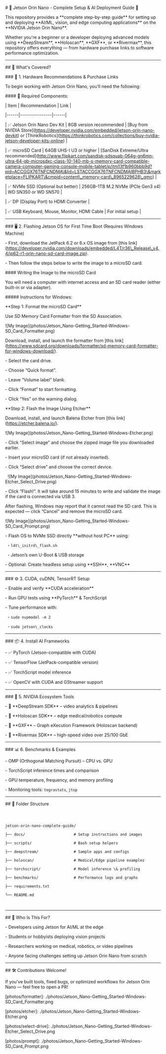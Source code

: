 \# 🧠 Jetson Orin Nano - Complete Setup \& AI Deployment Guide 🚀



This repository provides a \*\*complete step-by-step guide\*\* for setting up and deploying \*\*AI/ML, vision, and edge computing applications\*\* on the \*\*NVIDIA Jetson Orin Nano\*\*.



Whether you're a beginner or a developer deploying advanced models using \*\*DeepStream\*\*, \*\*Holoscan\*\*, \*\*GXF\*\*, or \*\*Rivermax\*\*, this repository offers everything — from hardware purchase links to software performance optimization.



---



\## 🔧 What's Covered?



\### 🛒 1. Hardware Recommendations \& Purchase Links



To begin working with Jetson Orin Nano, you’ll need the following:



\#### 🧩 Required Components:

| Item | Recommendation | Link |

|------|----------------|------|

| ✅ Jetson Orin Nano Dev Kit | 8GB version recommended | \[Buy from NVIDIA Store](https://developer.nvidia.com/embedded/jetson-orin-nano-devkit) or \[ThinkRobotics](https://thinkrobotics.com/collections/buy-nvidia-jetson-developer-kits-online) |

| ✅ microSD Card | 64GB UHS-I U3 or higher | \[SanDisk Extreme/Ultra recommended](http://www.flipkart.com/sandisk-sdsquab-064g-gn6mn-ultra-64-gb-microsdxc-class-10-140-mb-s-memory-card-compatible-camera-computer-gaming-console-mobile-tablet/p/itm13f1b960bbb9d?pid=ACCGGX76TNFCNDMA\&lid=LSTACCGGX76TNFCNDMAIBPHB3\&marketplace=FLIPKART\&cmpid=content\_memory-card\_8965229628\_gmc) |

| ✅ NVMe SSD (Optional but better) | 256GB–1TB M.2 NVMe (PCIe Gen3 x4) | WD SN350 or WD SN570 |

| ✅ DP (Display Port) to HDMI Converter |

| ✅ USB Keyboard, Mouse, Monitor, HDMI Cable | For initial setup |



---



\### 🖥️ 2. Flashing Jetson OS for First Time Boot (Requires Windows Machine)



\- First, download the JetPack 6.2 or 6.x OS image from \[this link](https://developer.nvidia.com/downloads/embedded/L4T/r36\_Release\_v4.4/jp62-r1-orin-nano-sd-card-image.zip).

\- Then follow the steps below to write the image to a microSD card.



\#### Writing the Image to the microSD Card



You will need a computer with internet access and an SD card reader (either built-in or via adapter).



\##### Instructions for Windows:



\*\*Step 1: Format the microSD Card\*\*  

Use SD Memory Card Formatter from the SD Association.  

!\[My Image](photos/Jetson\_Nano-Getting\_Started-Windows-SD\_Card\_Formatter.png)  

Download, install, and launch the formatter from \[this link](https://www.sdcard.org/downloads/formatter/sd-memory-card-formatter-for-windows-download/).



\- Select the card drive.

\- Choose “Quick format”.

\- Leave “Volume label” blank.

\- Click “Format” to start formatting.

\- Click “Yes” on the warning dialog.



\*\*Step 2: Flash the Image Using Etcher\*\*  

Download, install, and launch Balena Etcher from \[this link](https://etcher.balena.io/).  

!\[My Image](photos/Jetson\_Nano-Getting\_Started-Windows-Etcher.png)



\- Click “Select image” and choose the zipped image file you downloaded earlier.

\- Insert your microSD card (if not already inserted).

\- Click “Select drive” and choose the correct device.  

&nbsp; !\[My Image](photos/Jetson\_Nano-Getting\_Started-Windows-Etcher\_Select\_Drive.png)

\- Click “Flash!”. It will take around 15 minutes to write and validate the image if the card is connected via USB 3.



After flashing, Windows may report that it cannot read the SD card. This is expected — click “Cancel” and remove the microSD card.  

!\[My Image](photos/Jetson\_Nano-Getting\_Started-Windows-SD\_Card\_Prompt.png)







\- Flash OS to NVMe SSD directly \*\*without host PC\*\* using:

&nbsp; - `l4t\_initrd\_flash.sh`

&nbsp; - Jetson’s own U-Boot \& USB storage

\- Optional: Create headless setup using \*\*SSH\*\*, \*\*VNC\*\*



---



\### ⚙️ 3. CUDA, cuDNN, TensorRT Setup

\- Enable and verify \*\*CUDA acceleration\*\*

\- Run GPU tests using \*\*PyTorch\*\* \& TorchScript

\- Tune performance with:

&nbsp; - `sudo nvpmodel -m 2`

&nbsp; - `sudo jetson\_clocks`



---



\### 📦 4. Install AI Frameworks

\- ✅ PyTorch (Jetson-compatible with CUDA)

\- ✅ TensorFlow (JetPack-compatible version)

\- ✅ TorchScript model inference

\- ✅ OpenCV with CUDA and GStreamer support



---



\### 🎥 5. NVIDIA Ecosystem Tools

\- 🔹 \*\*DeepStream SDK\*\* – video analytics \& pipelines

\- 🔹 \*\*Holoscan SDK\*\* – edge medical/robotics compute

\- 🔹 \*\*GXF\*\* – Graph eXecution Framework (Holoscan backend)

\- 🔹 \*\*Rivermax SDK\*\* – high-speed video over 25/100 GbE



---



\### 📊 6. Benchmarks \& Examples

\- OMP (Orthogonal Matching Pursuit) – CPU vs. GPU

\- TorchScript inference times and comparison

\- GPU temperature, frequency, and memory profiling

\- Monitoring tools: `tegrastats`, `jtop`



---



\## 📁 Folder Structure



```



jetson-orin-nano-complete-guide/

├── docs/                      # Setup instructions and images

├── scripts/                   # Bash setup helpers

├── deepstream/                # Sample apps and configs

├── holoscan/                  # Medical/Edge pipeline examples

├── torchscript/               # Model inference \& profiling

├── benchmarks/                # Performance logs and graphs

├── requirements.txt

└── README.md



```



---



\## 🙋 Who Is This For?



\- Developers using Jetson for AI/ML at the edge

\- Students or hobbyists deploying vision projects

\- Researchers working on medical, robotics, or video pipelines

\- Anyone facing challenges setting up Jetson Orin Nano from scratch



---



\## 🛠 Contributions Welcome!

If you've built tools, fixed bugs, or optimized workflows for Jetson Orin Nano — feel free to open a PR!

<!-- Image References -->

\[photos/formatter]: ./photos/Jetson\_Nano-Getting\_Started-Windows-SD\_Card\_Formatter.png

\[photos/etcher]: ./photos/Jetson\_Nano-Getting\_Started-Windows-Etcher.png

\[photos/select-drive]: ./photos/Jetson\_Nano-Getting\_Started-Windows-Etcher\_Select\_Drive.png

\[photos/prompt]: ./photos/Jetson\_Nano-Getting\_Started-Windows-SD\_Card\_Prompt.png







